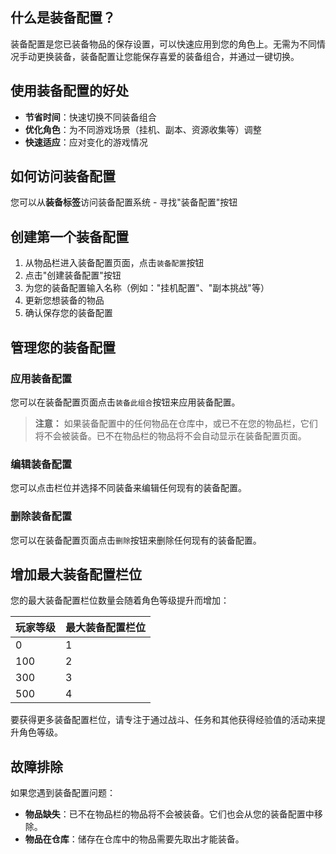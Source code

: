 ## 什么是装备配置？

装备配置是您已装备物品的保存设置，可以快速应用到您的角色上。无需为不同情况手动更换装备，装备配置让您能保存喜爱的装备组合，并通过一键切换。

## 使用装备配置的好处

-   **节省时间**：快速切换不同装备组合
-   **优化角色**：为不同游戏场景（挂机、副本、资源收集等）调整
-   **快速适应**：应对变化的游戏情况

## 如何访问装备配置

您可以从**装备标签**访问装备配置系统 - 寻找"装备配置"按钮

## 创建第一个装备配置

1. 从物品栏进入装备配置页面，点击`装备配置`按钮
2. 点击"创建装备配置"按钮
3. 为您的装备配置输入名称（例如："挂机配置"、"副本挑战"等）
4. 更新您想装备的物品
5. 确认保存您的装备配置

## 管理您的装备配置

### 应用装备配置

您可以在装备配置页面点击`装备此组合`按钮来应用装备配置。

> **注意：** 如果装备配置中的任何物品在仓库中，或已不在您的物品栏，它们将不会被装备。已不在物品栏的物品将不会自动显示在装备配置页面。

### 编辑装备配置

您可以点击栏位并选择不同装备来编辑任何现有的装备配置。

### 删除装备配置

您可以在装备配置页面点击`删除`按钮来删除任何现有的装备配置。

## 增加最大装备配置栏位

您的最大装备配置栏位数量会随着角色等级提升而增加：

| 玩家等级 | 最大装备配置栏位 |
| -------- | ---------------- |
| 0        | 1                |
| 100      | 2                |
| 300      | 3                |
| 500      | 4                |

要获得更多装备配置栏位，请专注于通过战斗、任务和其他获得经验值的活动来提升角色等级。

## 故障排除

如果您遇到装备配置问题：

-   **物品缺失**：已不在物品栏的物品将不会被装备。它们也会从您的装备配置中移除。
-   **物品在仓库**：储存在仓库中的物品需要先取出才能装备。
